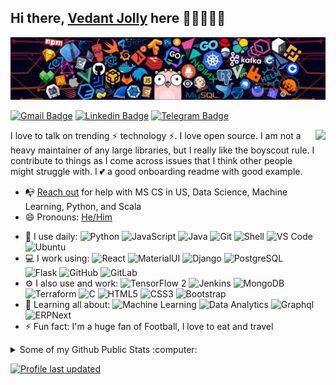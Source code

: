 ## Hi there, [Vedant Jolly](http://basscoder2808.github.io/) here 👋🏼👨🏻‍💻

![](https://github.com/BassCoder2808/BassCoder2808/blob/main/icons/header_1.png)

[![Gmail Badge](https://img.shields.io/badge/-vedantjolly2001@gmail.com-c14438?style=flat&logo=Gmail&logoColor=white)](mailto:vedantjolly2001@gmail.com "Connect via Email")
[![Linkedin Badge](https://img.shields.io/badge/-Vedant%20Jolly-0072b1?style=flat&logo=Linkedin&logoColor=white)](https://www.linkedin.com/in/https://www.linkedin.com/in/basscoder2808/ "Connect on LinkedIn")
[![Telegram Badge](https://img.shields.io/badge/-@BassCoder2808-0088CC?style=flat&logo=Telegram&logoColor=white)](https://t.me/BassCoder2808 "Contact on Telegram")
<!-- [![Twitter Badge](https://img.shields.io/badge/-@samujjwaal-00acee?style=flat&logo=Twitter&logoColor=white)](https://twitter.com/intent/follow?screen_name=samujjwaal "Follow on Twitter")
[![Messenger Badge](https://img.shields.io/badge/-Messenger-0078FF?style=flat&logo=Messenger&logoColor=white)](https://m.me/samujjwaal "Connect on Facebook") -->

<a href="http://basscoder2808.github.io/"><img src="https://github.com/samujjwaal/samujjwaal/raw/master/etc/hand_v.png" align="right" height="275" /></a>

I love to talk on trending ⚡ technology ⚡. I love open source. I am not a heavy maintainer of any large libraries, but I really like the boyscout rule. I contribute to things as I come across issues that I think other people might struggle with. I 💕 a good onboarding readme with good example.

- 📭 [Reach out](#hi-there-samujjwaal-here) for help with MS CS in US, Data Science, Machine Learning, Python, and Scala
- 😄 Pronouns: [He/Him](https://www.mypronouns.org/he-him)
<!-- - 🏢 I'm currently working at **Worklife** -->
<!-- Programming Languages:C
Functional: Machine Learning, ERPNext, Terraform, NumPy, Pandas, TensorFlow 2
Mobile and Web Technologies: HTML, CSS, Bootstrap, JavaScript, Django, Flask
Databases: MySQL, PostgreSQL, MongoDB, SQLite
Development Tools: Visual Studio, Git, Eclipse, IntelliJ IDEA, PyCharm -->
- 🚀 I use daily:
  ![Python](https://img.shields.io/badge/-Python-8fcfd1?style=plastic&logo=Python)
  ![JavaScript](https://img.shields.io/badge/-JavaScript-black?style=plastic&logo=javascript)
  ![Java](https://img.shields.io/badge/-Java-black?style=plastic&logo=Java)
  ![Git](https://img.shields.io/badge/-Git-black?style=plastic&logo=git)
  ![Shell](https://img.shields.io/badge/-Shell-blasck?style=plastic&logo=Shell)
  ![VS Code](https://img.shields.io/badge/-VS%20Code-007ACC?style=plastic&logo=visual-studio-code)
  ![Ubuntu](https://img.shields.io/badge/-Ubuntu-black?style=plastic&logo=ubuntu)
- 💻 I work using:
  ![React](https://img.shields.io/badge/-React-3b2e5a?style=plastic&logo=react)
  ![MaterialUI](https://img.shields.io/badge/-MatrialUI-0081CB?style=plastic&logo=material-UI)
  ![Django](https://img.shields.io/badge/-Django-092E20?style=plastic&logo=Django)
  ![PostgreSQL](https://img.shields.io/badge/-PostgreSQL-336791?style=plastic&logo=postgresql)
  ![Flask](https://img.shields.io/badge/Flask-232F3E?style=plastic&logo=flask)
  ![GitHub](https://img.shields.io/badge/-GitHub-181717?style=plastic&logo=github)
  ![GitLab](https://img.shields.io/badge/-GitLab-FCA121?style=plastic&logo=gitlab)
- ⚙️ I also use and work: ![TensorFlow 2](https://img.shields.io/badge/-tensorflow-394989?style=plastic&logo=tensorflow) ![Jenkins](https://img.shields.io/badge/-Jenkins-black?style=plastic&logo=Jenkins) ![MongoDB](https://img.shields.io/badge/-MongoDB-black?style=plastic&logo=mongodb) ![Terraform](https://img.shields.io/badge/-Terraform-00599C?style=plastic&logo=terraform) ![C](https://img.shields.io/badge/-C-00599C?style=plastic&logo=c)
  ![HTML5](https://img.shields.io/badge/-HTML5-E34F26?style=plastic&logo=html5&logoColor=white)
  ![CSS3](https://img.shields.io/badge/-CSS3-1572B6?style=plastic&logo=css3)
  ![Bootstrap](https://img.shields.io/badge/-Bootstrap-563D7C?style=plastic&logo=bootstrap)
- 🌱 Learning all about:
  ![Machine Learning](https://img.shields.io/badge/-Machine%20Learning-black?style=plastic&logo=machine-learning) ![Data Analytics](https://img.shields.io/badge/-Data%20Analytics-c7b198?style=plastic&logo=data) ![Graphql](https://img.shields.io/badge/-Graphql-E10098?style=plastic&logo=Graphql)
  ![ERPNext](https://img.shields.io/badge/-ERPNext-black?style=plastic&logo=erp-next)
- ⚡️ Fun fact: I'm a huge fan of Football, I love to eat and travel

<details>
  <summary>Some of my Github Public Stats :computer:</summary>
  
  <a href="http://basscoder2808.github.io/"><img src="https://github.com/samujjwaal/samujjwaal/raw/master/etc/laptop.png" align="right" height="200" /></a>

  [![My Github Stats](https://github-readme-stats.vercel.app/api?username=basscoder2808&show_icons=true&title_color=fff&icon_color=79ff97&text_color=9f9f9f&bg_color=151515)](https://github.com/BassCoder2808)
  
  [![My Top Langs](https://github-readme-stats.vercel.app/api/top-langs/?username=basscoder2808&show_icons=true&title_color=fff&icon_color=79ff97&text_color=9f9f9f&bg_color=151515)](https://github.com/BassCoder2808)

  <!-- <img align="center" src="https://github-readme-stats.vercel.app/api/top-langs/?username=halfrost&hide_langs_below=1&theme=default&line_height=27&layout=compact" /> -->

  ----
  
</details>

<!-- <details>
  <summary>Find me around the web :globe_with_meridians:</summary>
  
  <a href="http://basscoder2808.github.io/"><img src="https://github.com/samujjwaal/samujjwaal/raw/master/etc/think.png" align="right" height="150" /></a>
  
[![DEV Badge](https://img.shields.io/badge/-samujjwaal-0A0A0A?style=flat&logo=dev.to&logoColor=white)](https://dev.to/samujjwaal)
[![StackOverflow Badge](https://img.shields.io/badge/-daftdey-FE7A16?style=flat&logo=Stack%20Overflow&logoColor=white&)](https://stackoverflow.com/users/12843322/daftdey?tab=profile)
[![Instagram Badge](https://img.shields.io/badge/-Instagram-C13584?style=flat&logo=Instagram&logoColor=white)](https://www.instagram.com/daftdey/ "Follow on Instagram")
[![Soundcloud Badge](https://img.shields.io/badge/-Soundcloud-FE5000?style=flat&logo=Soundcloud&logoColor=white)](https://soundcloud.com/daftdey)
[![Spotify Badge](https://img.shields.io/badge/-Spotify-1DB954?style=flat&logo=Spotify&logoColor=white)](https://open.spotify.com/user/22ydzsykc57ailqsqbn4ycwsq "My Spotify playlists")
[![YouTube Badge](https://img.shields.io/badge/-YouTube-FF0000?style=flat&logo=YouTube&logoColor=white)](https://www.youtube.com/SamujjwaalDeyJEDI/playlists "My YouTube playlists")
[![Reddit Badge](https://img.shields.io/badge/-u/daftdey-FF4500?style=flat&logo=Reddit&logoColor=white)](https://www.reddit.com/user/daftdey/ "Find on Reddit")
----

</details> -->

[![Profile last updated](https://img.shields.io/github/last-commit/BassCoder2808/BassCoder2808/main?label=Last%20updated&style=flat)](https://github.com/BassCoder2808/BassCoder2808/commits)

<!--For future reference 
<a href="https://piraces.dev/"><img alt="Robot logo" src="https://github.com/piraces/piraces/raw/master/robot_dark.png" align="right" height="150" /></a>

- 🔭 I’m currently working on ...
- 🌱 I’m currently learning ...
- 👯 I’m looking to collaborate on ...
- 🤔 I’m looking for help with ...
- 💬 Ask me about ...
- 📫 How to reach me: ...
- 😄 Pronouns: ...
- ⚡ Fun fact: ...

[![Whatsapp Badge](https://img.shields.io/badge/-Whatsapp-4AC959?style=flat&logo=whatsapp&logoColor=white)](https://wa.me/phone-no?text=Hi!)

![visitors](https://visitor-badge.glitch.me/badge?page_id=samujjwaal.samujjwaal)
[![HitCount](http://hits.dwyl.com/samujjwaal/samujjwaal.svg)](http://hits.dwyl.com/samujjwaal/samujjwaal)
![Repo Views](https://views.whatilearened.today/views/github/samujjwaal/samujjwaal.svg?cache=remove)
<img height="20" src="https://raw.githubusercontent.com/github/explore/80688e429a7d4ef2fca1e82350fe8e3517d3494d/topics/python/python.png">
<img height="20" src="https://raw.githubusercontent.com/github/explore/80688e429a7d4ef2fca1e82350fe8e3517d3494d/topics/scala/scala.png">

![Customized Card](https://github-readme-stats.vercel.app/api/pin?username=samujjwaal&repo=UIC-search-engine&title_color=fff&icon_color=f9f9f9&text_color=9f9f9f&bg_color=151515)

<a href="https://github.com/anuraghazra/github-readme-stats">
  <img align="left" src="https://github-readme-stats.vercel.app/api?username=samujjwaal&hide=stars,commits,prs,issues,contribs&show_icons=true&title_color=fff&icon_color=79ff97&text_color=9f9f9f&bg_color=151515" />
</a>
<a href="https://github.com/anuraghazra/convoychat">
  <img align="right" src="https://github-readme-stats.vercel.app/api/top-langs/?username=samujjwaal" width="350"/>
</a>

![Top Languages](https://github-readme-stats.vercel.app/api/top-langs/?username=samujjwaal)
-->
